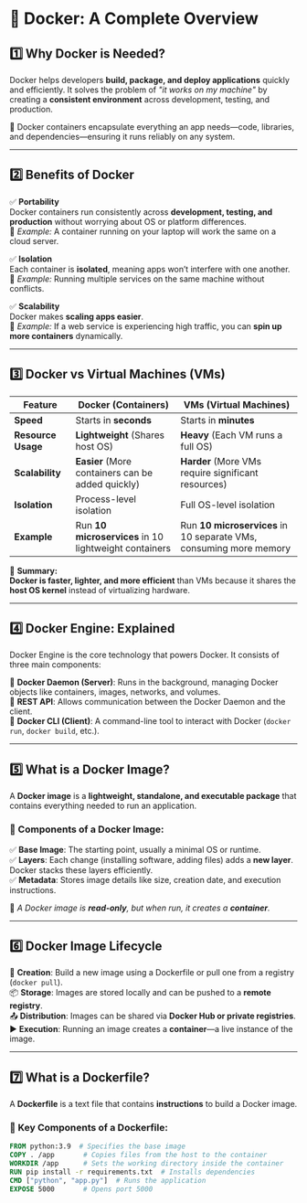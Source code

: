 # 🚀 Docker: A Complete Overview

## 1️⃣ Why Docker is Needed?  

Docker helps developers **build, package, and deploy applications** quickly and efficiently. It solves the problem of _"it works on my machine"_ by creating a **consistent environment** across development, testing, and production.  

🔹 Docker containers encapsulate everything an app needs—code, libraries, and dependencies—ensuring it runs reliably on any system.  

---

## 2️⃣ Benefits of Docker  

✅ **Portability**  
Docker containers run consistently across **development, testing, and production** without worrying about OS or platform differences.  
🔹 _Example:_ A container running on your laptop will work the same on a cloud server.  

✅ **Isolation**  
Each container is **isolated**, meaning apps won’t interfere with one another.  
🔹 _Example:_ Running multiple services on the same machine without conflicts.  

✅ **Scalability**  
Docker makes **scaling apps easier**.  
🔹 _Example:_ If a web service is experiencing high traffic, you can **spin up more containers** dynamically.  

---

## 3️⃣ Docker vs Virtual Machines (VMs)  

| Feature  | **Docker** (Containers) | **VMs** (Virtual Machines) |
|----------|------------------------|---------------------------|
| **Speed** | Starts in **seconds** | Starts in **minutes** |
| **Resource Usage** | **Lightweight** (Shares host OS) | **Heavy** (Each VM runs a full OS) |
| **Scalability** | **Easier** (More containers can be added quickly) | **Harder** (More VMs require significant resources) |
| **Isolation** | Process-level isolation | Full OS-level isolation |
| **Example** | Run **10 microservices** in 10 lightweight containers | Run **10 microservices** in 10 separate VMs, consuming more memory |

🚀 **Summary:**  
**Docker is faster, lighter, and more efficient** than VMs because it shares the **host OS kernel** instead of virtualizing hardware.

---

## 4️⃣ Docker Engine: Explained  

Docker Engine is the core technology that powers Docker. It consists of three main components:  

🔹 **Docker Daemon (Server)**: Runs in the background, managing Docker objects like containers, images, networks, and volumes.  
🔹 **REST API**: Allows communication between the Docker Daemon and the client.  
🔹 **Docker CLI (Client)**: A command-line tool to interact with Docker (`docker run`, `docker build`, etc.).  

---

## 5️⃣ What is a Docker Image?  

A **Docker image** is a **lightweight, standalone, and executable package** that contains everything needed to run an application.  

### 🔹 Components of a Docker Image:  
✅ **Base Image**: The starting point, usually a minimal OS or runtime.  
✅ **Layers**: Each change (installing software, adding files) adds a **new layer**. Docker stacks these layers efficiently.  
✅ **Metadata**: Stores image details like size, creation date, and execution instructions.  

🔹 _A Docker image is **read-only**, but when run, it creates a **container**._

---

## 6️⃣ Docker Image Lifecycle  

🚀 **Creation**: Build a new image using a Dockerfile or pull one from a registry (`docker pull`).  
📦 **Storage**: Images are stored locally and can be pushed to a **remote registry**.  
📤 **Distribution**: Images can be shared via **Docker Hub or private registries**.  
▶️ **Execution**: Running an image creates a **container**—a live instance of the image.  

---

## 7️⃣ What is a Dockerfile?  

A **Dockerfile** is a text file that contains **instructions** to build a Docker image.  

### 🔹 Key Components of a Dockerfile:  
```Dockerfile
FROM python:3.9  # Specifies the base image
COPY . /app       # Copies files from the host to the container
WORKDIR /app      # Sets the working directory inside the container
RUN pip install -r requirements.txt  # Installs dependencies
CMD ["python", "app.py"]  # Runs the application
EXPOSE 5000       # Opens port 5000
